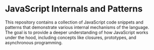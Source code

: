 # JavaScript Internals and Patterns

This repository contains a collection of JavaScript code snippets and patterns that demonstrate various internal mechanisms of the language. The goal is to provide a deeper understanding of how JavaScript works under the hood, including concepts like closures, prototypes, and asynchronous programming.
